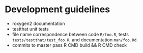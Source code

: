 # Development guidelines

- roxygen2 documentation
- testthat unit tests
- file name correspondence between code `R/foo.R`, tests
  `tests/testthat/test_foo.R`, and documentation `man/foo.Rd`.
- commits to master pass R CMD build && R CMD check
